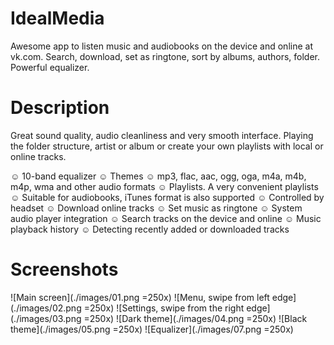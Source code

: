 # IdealMedia
Awesome app to listen music and audiobooks on the device and online at vk.com. Search, download, set as ringtone, sort by albums, authors, folder. Powerful equalizer.

# Description
Great sound quality, audio cleanliness and very smooth interface.
Playing the folder structure, artist or album or create your own playlists with local or online tracks.

☺ 10-band equalizer
☺ Themes
☺ mp3, flac, aac, ogg, oga, m4a, m4b, m4p, wma and other audio formats
☺ Playlists. A very convenient playlists
☺ Suitable for audiobooks, iTunes format is also supported
☺ Controlled by headset
☺ Download online tracks
☺ Set music as ringtone
☺ System audio player integration
☺ Search tracks on the device and online
☺ Music playback history
☺ Detecting recently added or downloaded tracks

# Screenshots
![Main screen](./images/01.png =250x)
![Menu, swipe from left edge](./images/02.png =250x)
![Settings, swipe from the right edge](./images/03.png =250x)
![Dark theme](./images/04.png =250x)
![Black theme](./images/05.png =250x)
![Equalizer](./images/07.png =250x)
